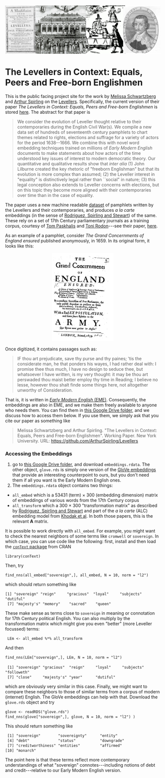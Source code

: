 <p align="center">
<img src="https://github.com/ArthurSpirling/Levellers/blob/main/lev_banner.jpg" width = "860" title="Levellers image">
</p>
 
# The Levellers in Context: Equals, Peers and Free-born Englishmen

This is the public facing project site for the work by [Melissa Schwartzberg](https://melissaschwartzberg.wordpress.com/) and [Arthur Spirling](http://arthurspirling.org/) on the [Levellers](https://en.wikipedia.org/wiki/Levellers). Specifically, the current version of their paper  *The Levellers in Context: Equals, Peers and Free-born Englishmen* is stored [here](https://github.com/ArthurSpirling/Levellers/blob/main/Levellers_Schwartzberg_Spirling_March23.pdf).  The abstract for that paper is

> We consider the evolution of Leveller thought relative to their contemporaries during the English Civil War(s). We compile a new data set of hundreds of seventeenth century pamphlets to chart themes related to rights, elections and suffrage for a variety of actors for the period 1638--1666.  We combine this with novel word embedding techniques trained on millions of  *Early Modern English* documents to make statements about how actors of the time understood key issues of interest to modern democratic theory.  Our quantitative and qualitative results show that *inter alia* (1) John Lilburne created the key rhetoric of "freeborn Englishman" but that its evolution is more complex than assumed; (2) the Leveller interest in "equality" is distinctively legal rather than ``social" in nature; (3) this legal conception also extends to Leveller concerns with elections, but on this topic they become more aligned with their contemporaries over time than in the case of equality.


The paper uses a new machine readable [dataset](https://oll.libertyfund.org/collection/the-levellers) of pamphlets written by the Levellers and their contemporaries, and produces *a la carte* embeddings (in the sense of [Rodriguez, Spirling and Stewart](https://github.com/prodriguezsosa/EmbeddingRegression)) of the same.  These rely on a set of 17th Century parliamentary journals as a training corpus, courtesy of [Tom Paskhalis](https://tom.paskhal.is/) and [Toni Rodon](https://tonirodon.cat/)---see their paper, [here](https://osf.io/qgu9c).  

As an example of a pamphlet, consider *The Grand Concernments of England ensured* published anonymously, in 1659.  In its original form, it looks like this: 
<p align="center">
<kbd>
<img src="https://github.com/ArthurSpirling/Levellers/blob/main/grand_concernments.jpg"  width = "200" title="Levellers image">
  </kbd> 
</p> 

Once digitized, it contains passages such as: 

> IF thou art prejudicate, save thy purse and thy paines; ’tis the considerate man, he that ponders his wayes, I had rather deal with: I promise thee thus much, I have no design to seduce thee, but whatsoever I have written, is my very thought: it may be thou art perswaded thou maist better employ thy time in Reading; I believe no lesse, however thou shalt finde some things here, not altogether unworthy of Consideration.

That is, it is written in [*Early Modern English* (EME)](https://en.wikipedia.org/wiki/Early_Modern_English). Consequently, the embeddings are also in EME, and we make them freely available to anyone who needs them. You can find them in [this Google Drive folder](https://drive.google.com/drive/folders/1oGCMSnmcZG-uxO-gxj3otyT8QXlhmTp8?usp=sharing), and we discuss how to access them below.  If you use them, we simply ask that you cite our paper as something like


> Melissa Schwartzberg and Arthur Spirling. "The Levellers in Context: Equals, Peers and Free-born Englishmen". Working Paper. New York University. URL: https://github.com/ArthurSpirling/Levellers


### Accessing the Embeddings

1. go to [this Google Drive folder](https://drive.google.com/drive/folders/1oGCMSnmcZG-uxO-gxj3otyT8QXlhmTp8?usp=sharing), and download  `embeddings.rdata`.  The other object, `glove.rds` is simply one version of the [GloVe embeddings](https://nlp.stanford.edu/projects/glove/) that provide an interesting counterpoint to ours, but you don't need them if all you want is the Early Modern English ones.
2. The `embeddings.rdata` object contains two things: 
- `all_embed` which is a 53431 (term) $\times$ 300 (embedding dimension) matrix of embeddings of various words from the 17th Century corpus
- `all_transform` which a 300 $\times$ 300 "transformation matrix" as described by [Rodriguez, Spirling and Stewart](https://github.com/prodriguezsosa/EmbeddingRegression) and part of the *a la carte* (ALC) embedding model from [Khodak et al](https://arxiv.org/abs/1805.05388).  In both those papers, this is the relevant **A** matrix. 


It is possible to work directly with `all_embed`.  For example, you might want to check the nearest neighbors of some terms like `cromwell` or `sovereign`.  In which case, you can use code like the following: first, install and then load the [`conText` package](https://cran.r-project.org/web/packages/conText/index.html) from CRAN 
```
library(conText)
```
Then, try
```
find_nns(all_embed["sovereign",], all_embed, N = 10, norm = "l2")
```
which should return something like
```
[1] "sovereign" "reign"     "gracious"  "loyal"     "subjects"  "dutiful"  
 [7] "majesty's" "memory"    "sacred"    "queen"
```
These make sense as terms close to `sovereign` in meaning or connotation for 17th Century political English.  You can also multiply by the transformation matrix which might give you even "better" (more Leveller focussed) terms: 
```
 LEm <- all_embed %*% all_transform
```
And then
```
find_nns(LEm["sovereign",], LEm, N = 10, norm = "l2")

 [1] "sovereign" "gracious"  "reign"     "loyal"     "subjects"  "followeth"
 [7] "close"     "majesty's" "year"      "dutiful"
```
which are obviously very similar in this case.  Finally, we might want to compare these neighbors to those of similar terms from a corpus of modern (internet) English.  The GloVe embeddings can help with that.  Download the `glove.rds` object and try

```
glove <- readRDS("glove.rds")
find_nns(glove["sovereign",], glove, N = 10, norm = "l2") )
```
This should return something like
```
 [1] "sovereign"        "sovereignty"      "entity"          
 [4] "debt"             "status"           "downgrade"       
 [7] "creditworthiness" "entities"         "affirmed"        
[10] "monarch"         
```
The point here is that these terms reflect more contemporary understandings of what "sovereign" connotes---including notions of debt and credit---relative to our Early Modern English version.
